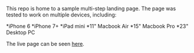 This repo is home to a sample multi-step landing page. The page was tested to work on multiple devices, including:

  *iPhone 6
  *iPhone 7+
  *iPad mini
  *11" Macbook Air
  *15" Macbook Pro
  *23" Desktop PC

The live page can be seen [here](https://vaughnanton.github.io/quantum_lander/).
